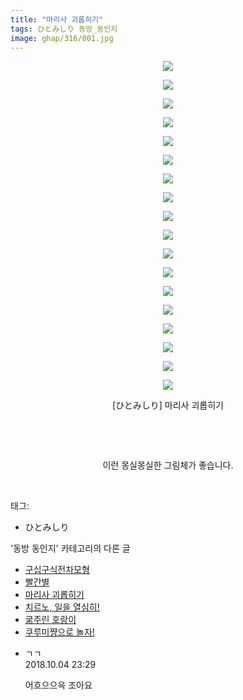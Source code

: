 ```yaml
---
title: "마리사 괴롭히기"
tags: ひとみしり 동방_동인지
image: ghap/316/001.jpg
---
```

<div class="article">
<p style="text-align: center; clear: none; float: none;"><img src="{{ site.nasurl }}/ghap/316/001.jpg"/></p>
<p style="text-align: center; clear: none; float: none;"><img src="{{ site.nasurl }}/ghap/316/002.jpg"/></p>
<p style="text-align: center; clear: none; float: none;"><img src="{{ site.nasurl }}/ghap/316/003.jpg"/></p>
<p style="text-align: center; clear: none; float: none;"><img src="{{ site.nasurl }}/ghap/316/004.jpg"/></p>
<p style="text-align: center; clear: none; float: none;"><img src="{{ site.nasurl }}/ghap/316/005.jpg"/></p>
<p style="text-align: center; clear: none; float: none;"><img src="{{ site.nasurl }}/ghap/316/006.jpg"/></p>
<p style="text-align: center; clear: none; float: none;"><img src="{{ site.nasurl }}/ghap/316/007.jpg"/></p>
<p style="text-align: center; clear: none; float: none;"><img src="{{ site.nasurl }}/ghap/316/008.jpg"/></p>
<p style="text-align: center; clear: none; float: none;"><img src="{{ site.nasurl }}/ghap/316/009.jpg"/></p>
<p style="text-align: center; clear: none; float: none;"><img src="{{ site.nasurl }}/ghap/316/010.jpg"/></p>
<p style="text-align: center; clear: none; float: none;"><img src="{{ site.nasurl }}/ghap/316/011.jpg"/></p>
<p style="text-align: center; clear: none; float: none;"><img src="{{ site.nasurl }}/ghap/316/012.jpg"/></p>
<p style="text-align: center; clear: none; float: none;"><img src="{{ site.nasurl }}/ghap/316/013.jpg"/></p>
<p style="text-align: center; clear: none; float: none;"><img src="{{ site.nasurl }}/ghap/316/014.jpg"/></p>
<p style="text-align: center; clear: none; float: none;"><img src="{{ site.nasurl }}/ghap/316/015.jpg"/></p>
<p style="text-align: center; clear: none; float: none;"><img src="{{ site.nasurl }}/ghap/316/016.jpg"/></p>
<p style="text-align: center; clear: none; float: none;"><img src="{{ site.nasurl }}/ghap/316/017.jpg"/></p>
<p style="text-align: center; clear: none; float: none;"><img src="{{ site.nasurl }}/ghap/316/018.jpg"/></p>
<p style="text-align: center; clear: none; float: none;">[ひとみしり] 마리사 괴롭히기</p>
<p style="text-align: center; clear: none; float: none;"><br/></p>
<p style="text-align: center; clear: none; float: none;"><br/></p>
<p style="text-align: center; clear: none; float: none;">이런 몽실몽실한 그림체가 좋습니다.</p>
<p><br/></p>
</div><div class="tagTrail">
<p>태그: </p>
<ul>
<li>ひとみしり</li>
</ul>
</div><div class="another">
<p>'동방 동인지' 카테고리의 다른 글</p>
<ul>
<li><a href="/2016-06-20-ghap_318">구십구식전차모형</a></li>
<li><a href="/2016-06-20-ghap_317">빨간별</a></li>
<li><a href="/2016-06-20-ghap_316">마리사 괴롭히기</a></li>
<li><a href="/2016-06-20-ghap_315">치르노, 일을 열심히!</a></li>
<li><a href="/2016-06-20-ghap_314">굶주린 호랑이</a></li>
<li><a href="/2016-06-20-ghap_313">쿠루미쨩으로 놀자!</a></li>
</ul>
</div><div class="cb_module cb_fluid">
<div class="cb_wrt cb_profile">
<div class="comment">
<ul>
<li class="cb_thumb_off" id="comment15345092">
<div class="cb_comment_area">
<div class="cb_info_area">
<div class="cb_section">
<span class="cb_nick_name">ㄱㄱ</span>
</div>
<div class="cb_section">
<span class="cb_date">2018.10.04 23:29 </span>
</div>
</div>
<div class="cb_dsc_comment">
<p class="cb_dsc">
											어흐으으윽 조아요
										</p>
</div>
</div></li>
</ul>
</div>
</div><!-- commentList close -->
</div>